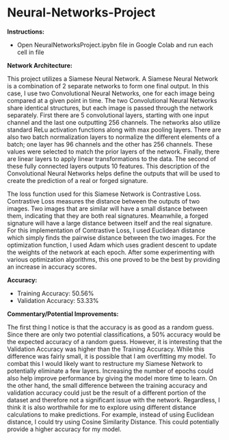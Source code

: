 # Neural-Networks-Project

**Instructions:**

- Open NeuralNetworksProject.ipybn file in Google Colab and run each cell in file

**Network Architecture:**

This project utilizes a Siamese Neural Network. A Siamese Neural Network is a combination of 2 separate networks to form one final output. In this case, I use two Convolutional Neural Networks, one for each image being compared at a given point in time. The two Convolutional Neural Networks share identical structures, but each image is passed through the network separately. First there are 5 convolutional layers, starting with one input channel and the last one outputting 256 channels. The networks also utilize standard ReLu activation functions along with max pooling layers. There are also two batch normalization layers to normalize the different elements of a batch; one layer has 96 channels and the other has 256 channels. These values were selected to match the prior layers of the network. Finally, there are linear layers to apply linear transformations to the data. The second of these fully connected layers outputs 10 features. This description of the Convolutional Neural Networks helps define the outputs that will be used to create the prediction of a real or forged signature. 

The loss function used for this Siamese Network is Contrastive Loss. Contrastive Loss measures the distance between the outputs of two images. Two images that are similar will have a small distance between them, indicating that they are both real signatures. Meanwhile, a forged signature will have a large distance between itself and the real signature. For this implementation of Contrastive Loss, I used Euclidean distance which simply finds the pairwise distance between the two images. For the optimization function, I used Adam which uses gradient descent to update the weights of the network at each epoch. After some experimenting with various optimization algorithms, this one proved to be the best by providing an increase in accuracy scores.

**Accuracy:**

- Training Accuracy: 50.56%
- Validation Accuracy: 53.33%

**Commentary/Potential Improvements:**

The first thing I notice is that the accuracy is as good as a random guess. Since there are only two potential classifications, a 50% accuracy would be the expected accuracy of a random guess. However, it is interesting that the Validation Accuracy was higher than the Training Accuracy. While this difference was fairly small, it is possible that I am overfitting my model. To combat this I would likely want to restructure my Siamese Network to potentially eliminate a few layers. Increasing the number of epochs could also help improve performance by giving the model more time to learn. On the other hand, the small difference between the training accuracy and validation accuracy could just be the result of a different portion of the dataset and therefore not a significant issue with the network. Regardless, I think it is also worthwhile for me to explore using different distance calculations to make predictions. For example, instead of using Euclidean distance, I could try using Cosine Similarity Distance. This could potentially provide a higher accuracy for my model.
